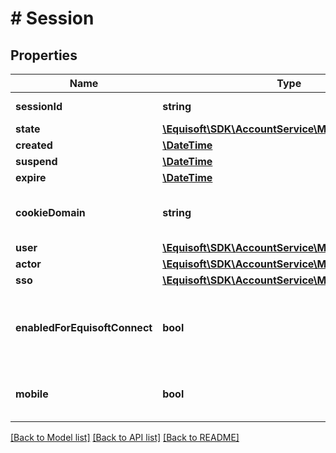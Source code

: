 # # Session

## Properties

Name | Type | Description | Notes
------------ | ------------- | ------------- | -------------
**sessionId** | **string** | Globally unique identifier. | [optional] 
**state** | [**\Equisoft\SDK\AccountService\Model\SessionState**](SessionState.md) |  | [optional] 
**created** | [**\DateTime**](\DateTime.md) |  | [optional] 
**suspend** | [**\DateTime**](\DateTime.md) |  | [optional] 
**expire** | [**\DateTime**](\DateTime.md) |  | [optional] 
**cookieDomain** | **string** | Indicate the domain name the session cookie was emitted for. | [optional] 
**user** | [**\Equisoft\SDK\AccountService\Model\User**](User.md) |  | [optional] 
**actor** | [**\Equisoft\SDK\AccountService\Model\User**](User.md) |  | [optional] 
**sso** | [**\Equisoft\SDK\AccountService\Model\SsoProvider**](SsoProvider.md) |  | [optional] 
**enabledForEquisoftConnect** | **bool** | Session is enabled for Equisoft/Connect and is accounted for concurrent access. | [optional] 
**mobile** | **bool** | Indicate that the session is initiated from a mobile device. | [optional] 

[[Back to Model list]](../../README.md#documentation-for-models) [[Back to API list]](../../README.md#documentation-for-api-endpoints) [[Back to README]](../../README.md)


